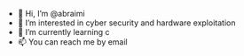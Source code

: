 - 👋 Hi, I’m @abraimi
- 👀 I’m interested in cyber security and hardware exploitation
- 🌱 I’m currently learning c
- 📫 You can reach me by email

<!---
abraimi/abraimi is a ✨ special ✨ repository because its `README.md` (this file) appears on your GitHub profile.
You can click the Preview link to take a look at your changes.
--->
